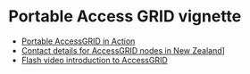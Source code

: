 # Portable Access GRID vignette


- [Portable AccessGRID in Action](/wiki/spaces/BeSTGRID/pages/3818228575)
- [Contact details for AccessGRID nodes in New Zealand](http://avcc.karen.net.nz/endpoint-directory-list)]
- [Flash video introduction to AccessGRID](http://www.agsc.ja.net/training/ag-agsc-intropt1.swf)
